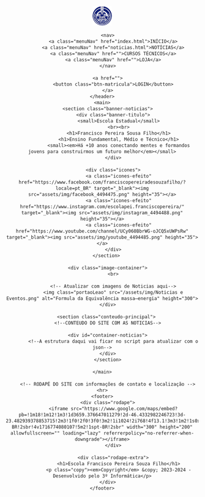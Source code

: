 <!DOCTYPE html>
<html lang="pt-br">
<head>
	<meta charset="UTF-8">
	<meta name="viewport" content="width=device-width, initial-scale=1.0">
	<title>Escola Francisco</title>
	<link rel="stylesheet" href="assets/css/style.css" type="text/css">
    <script src="assets/js/script.js" defer></script>
	<script src="assets/js/noticias.js" defer></script>
</head>
<body>
	<!-- CABEÇALHO DO SITE com itens de navegação para outra página -->
	<header>
		<img src="assets/img/channels4_profile-removebg-preview.png" height="50">
	
		<nav>
			<a class="menuNav" href="index.html">INÍCIO</a>
			<a class="menuNav" href="noticias.html">NOTÍCIAS</a>
			<a class="menuNav" href="">CURSOS TÉCNICOS</a>
			<a class="menuNav" href="">LOJA</a>
		</nav>
	
		<a href="">
			<button class="btn-matricula">LOGIN</button>
		</a>
	</header>
	<main>
		<section class="banner-noticias">
			<div class="banner-titulo">
				<small>Escola Estadual</small>
				<br><br>
				<h1>Francisco Pereira Sousa Filho</h1>
				<h1>Ensino Fundamental, Médio e Técnico</h1>
				<small><em>Há +10 anos conectando mentes e formandos jovens para construirmos um futuro melhor</em></small>
			</div>

			<div class="icones">
				<a class="icones-efeito" href="https://www.facebook.com/franciscopereiradesouzafilho/?locale=pt_BR" target="_blank"><img src="assets/img/facebook_4494475.png" height="35"></a>
				<a class="icones-efeito" href="https://www.instagram.com/escolapei.franciscopereira/" target="_blank"><img src="assets/img/instagram_4494488.png" height="35"></a>
				<a class="icones-efeito" href="https://www.youtube.com/channel/UCy060BbrWG-oJCQ5xUWPsRw" target="_blank"><img src="assets/img/youtube_4494485.png" height="35"></a>
			</div>
		</section> 

		<div class="image-container">
			<br>

			<!-- Atualizar com imagens de Noticias aqui-->
			<img class="portaoLeao" src="/assets/img/Noticias e Eventos.png" alt="Formula da Equivalência massa–energia" height="300">
		</div>

		<section class="conteudo-principal"> 
		<!--CONTEUDO DO SITE COM AS NOTICIAS-->
		
		<div id="container-noticias">
			<!--A estrutura daqui vai ficar no script para atualizar com o json-->
		</div>
		</section>

	</main>

		<!-- RODAPÉ DO SITE com informações de contato e localização -->
	<hr>
	<footer>
		<div class="rodape">
			<iframe src="https://www.google.com/maps/embed?pb=!1m18!1m12!1m3!1d3659.376647011279!2d-46.4332982246723!3d-23.482939378853715!2m3!1f0!2f0!3f0!3m2!1i1024!2i768!4f13.1!3m3!1m2!1s0x94ce63d192c32c15%3A0xe7bf9cb3f4cbe6bf!2sEscola%20Estadual%20Francisco%20Pereira%20de%20Souza%20Filho!5e0!3m2!1spt-BR!2sbr!4v1716774080107!5m2!1spt-BR!2sbr" width="300" height="200" allowfullscreen="" loading="lazy" referrerpolicy="no-referrer-when-downgrade"></iframe>
			</div>
			
			<div class="rodape-extra">
				<h1>Escola Francisco Pereira Souza Filho</h1>
				<p class="copy"><em>Copyright</em> &copy; 2023-2024 - Desenvolvido pelo 3º Informática</p>
		</div>
	</footer>
</body>
</html>

